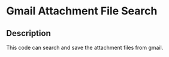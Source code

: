 # Gmail Attachment File Search
## Description
This code can search and save the attachment files from gmail.
